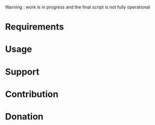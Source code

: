 Warning : work is in progress and the final script is not fully operational


Requirements
============


Usage
=====


Support
=======


Contribution
============


Donation
========